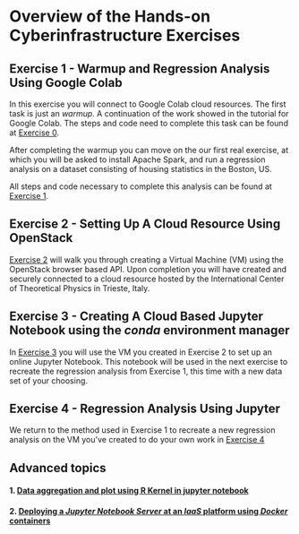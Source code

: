 # Overview of the Hands-on Cyberinfrastructure Exercises

## Exercise 1 - Warmup and Regression Analysis Using Google Colab

In this exercise you will connect to Google Colab cloud resources.
The first task is just an *warmup*. A continuation of the work showed in the
tutorial for Google Colab. The steps and code need to complete this task can be
found at [Exercise 0](01-warmup-google-colab.md).

After completing the warmup you can move on the our first real exercise, at
which you will be asked to install Apache Spark, and run a regression analysis
on a dataset consisting of housing statistics in the Boston, US.

All steps and code necessary to complete this analysis can be found at
[Exercise 1](01-Regression_Google_Colab.md).

## Exercise 2 - Setting Up A Cloud Resource Using OpenStack

[Exercise 2](02-Create_A_VM.md) will walk you through creating a Virtual
Machine (VM) using the OpenStack browser based API. Upon completion you will
have created and securely connected to a cloud resource hosted by the
International Center of Theoretical Physics in Trieste, Italy. 

## Exercise 3 - Creating A Cloud Based Jupyter Notebook using the *conda* environment manager

In [Exercise 3](07-install-jupyter-with-conda.md) you will use the VM you created in
Exercise 2 to set up an online Jupyter Notebook. This notebook will be used in
the next exercise to recreate the regression analysis from Exercise 1, this
time with a new data set of your choosing. 

## Exercise 4 - Regression Analysis Using Jupyter

We return to the method used in Exercise 1 to recreate a new regression
analysis on the VM you've created to do your own work in [Exercise
4](04-OpenStack_Regression_Analysis.md)

## Advanced topics

#### 1. [Data aggregation and plot using R Kernel in jupyter notebook](wroking-with-R.ipynb)

#### 2. [Deploying a *Jupyter Notebook Server* at an *IaaS* platform using *Docker* containers](06-install-conda-inside-docker.md)



